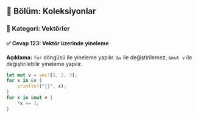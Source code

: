 ## 📘 Bölüm: Koleksiyonlar  
### 🔹 Kategori: Vektörler  
#### ✅ Cevap 123: Vektör üzerinde yineleme

**Açıklama:**
`for` döngüsü ile yineleme yapılır. `&v` ile değiştirilemez, `&mut v` ile değiştirilebilir yineleme yapılır.

```rust
let mut v = vec![1, 2, 3];
for x in &v {
    println!("{}", x);
}
for x in &mut v {
    *x += 1;
}
```
